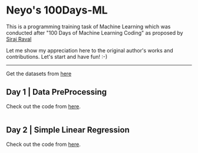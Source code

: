 # Neyo's 100Days-ML

This is a programming training task of Machine Learning which was conducted after
"100 Days of Machine Learning Coding" as proposed by [Siraj Raval](https://github.com/llSourcell)

Let me show my appreciation here to the original author's works and contributions.
Let's start and have fun! :-)

---------------------------------------------------------------------------------------

Get the datasets from [here](https://github.com/Avik-Jain/100-Days-Of-ML-Code/tree/master/datasets)

## Day 1 |  Data PreProcessing
Check out the code from
[here](https://github.com/Avik-Jain/100-Days-Of-ML-Code/blob/master/Code/Day%201_Data%20PreProcessing.md).

<p align ="center">
  <img
  scr="https://github.com/Avik-Jain/100-Days-Of-ML-Code/blob/master/Info-graphs/Day%201.jpg">
</p>

## Day 2 | Simple Linear Regression
Check out the code from
[here](https://github.com/Avik-Jain/100-Days-Of-ML-Code/blob/master/Code/Day2_Simple_Linear_Regression.md).

<p align ="center">
  <img
  scr="https://github.com/Avik-Jain/100-Days-Of-ML-Code/blob/master/Info-graphs/Day%202.jpg">
</p>
